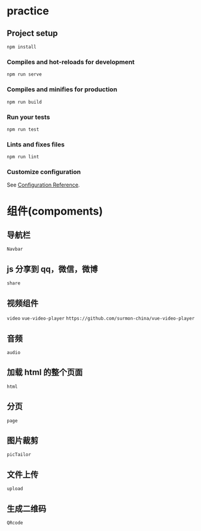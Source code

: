 # practice

## Project setup

```
npm install
```

### Compiles and hot-reloads for development

```
npm run serve
```

### Compiles and minifies for production

```
npm run build
```

### Run your tests

```
npm run test
```

### Lints and fixes files

```
npm run lint
```

### Customize configuration

See [Configuration Reference](https://cli.vuejs.org/config/).

# 组件(compoments)

## 导航栏

`Navbar`

## js 分享到 qq，微信，微博

`share`

## 视频组件

`video`
`vue-video-player`
`https://github.com/surmon-china/vue-video-player`

## 音频

`audio`

## 加载 html 的整个页面

`html`

## 分页

`page`

## 图片裁剪

`picTailor`

## 文件上传

`upload`

## 生成二维码

`QRcode`
